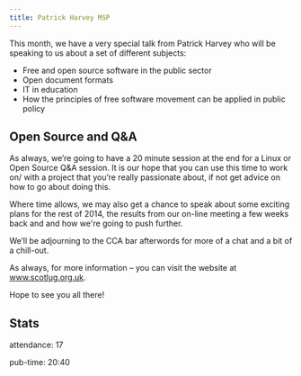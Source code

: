 ```yaml
---
title: Patrick Harvey MSP
---
```


This month, we have a very special talk from Patrick Harvey who will be speaking to us about a set of different subjects:

- Free and open source software in the public sector
- Open document formats
- IT in education
- How the principles of free software movement can be applied in public policy

## Open Source and Q&A

As always, we’re going to have a 20 minute session at the end for a Linux or Open Source Q&A session. It is our hope that you can use this time to work on/ with a project that you’re really passionate about, if not get advice on how to go about doing this.

Where time allows, we may also get a chance to speak about some exciting plans for the rest of 2014, the results from our on-line meeting a few weeks back and and how we're going to push further.

We’ll be adjourning to the CCA bar afterwords for more of a chat and a bit of a chill-out.

As always, for more information – you can visit the website at www.scotlug.org.uk.

Hope to see you all there!

## Stats

attendance: 17

pub-time: 20:40
